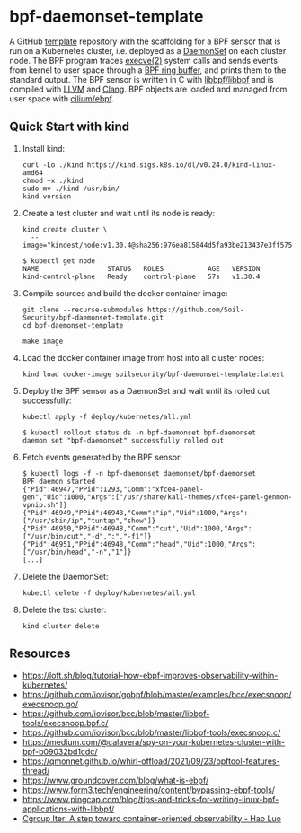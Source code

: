 # bpf-daemonset-template

A GitHub [template] repository with the scaffolding for a BPF sensor that is
run on a Kubernetes cluster, i.e. deployed as a [DaemonSet] on each cluster
node. The BPF program traces [execve(2)] system calls and sends events from
kernel to user space through a [BPF ring buffer], and prints them to the
standard output. The BPF sensor is written in C with [libbpf/libbpf] and is
compiled with [LLVM] and [Clang]. BPF objects are loaded and managed from user
space with [cilium/ebpf].

## Quick Start with kind

1. Install kind:
   ```
   curl -Lo ./kind https://kind.sigs.k8s.io/dl/v0.24.0/kind-linux-amd64
   chmod +x ./kind
   sudo mv ./kind /usr/bin/
   kind version
   ```
2. Create a test cluster and wait until its node is ready:
   ```
   kind create cluster \
     --image="kindest/node:v1.30.4@sha256:976ea815844d5fa93be213437e3ff5754cd599b040946b5cca43ca45c2047114"
   ```
   ``` console
   $ kubectl get node
   NAME                 STATUS   ROLES           AGE   VERSION
   kind-control-plane   Ready    control-plane   57s   v1.30.4
   ```
3. Compile sources and build the docker container image:
   ```
   git clone --recurse-submodules https://github.com/Soil-Security/bpf-daemonset-template.git
   cd bpf-daemonset-template
   ```
   ```
   make image
   ```
4. Load the docker container image from host into all cluster nodes:
   ```
   kind load docker-image soilsecurity/bpf-daemonset-template:latest
   ```
5. Deploy the BPF sensor as a DaemonSet and wait until its rolled out successfully:
   ```
   kubectl apply -f deploy/kubernetes/all.yml
   ```
   ``` console
   $ kubectl rollout status ds -n bpf-daemonset bpf-daemonset
   daemon set "bpf-daemonset" successfully rolled out
   ```
6. Fetch events generated by the BPF sensor:
   ``` console
   $ kubectl logs -f -n bpf-daemonset daemonset/bpf-daemonset
   BPF daemon started
   {"Pid":46947,"PPid":1293,"Comm":"xfce4-panel-gen","Uid":1000,"Args":["/usr/share/kali-themes/xfce4-panel-genmon-vpnip.sh"]}
   {"Pid":46949,"PPid":46948,"Comm":"ip","Uid":1000,"Args":["/usr/sbin/ip","tuntap","show"]}
   {"Pid":46950,"PPid":46948,"Comm":"cut","Uid":1000,"Args":["/usr/bin/cut","-d",":","-f1"]}
   {"Pid":46951,"PPid":46948,"Comm":"head","Uid":1000,"Args":["/usr/bin/head","-n","1"]}
   [...]
   ```
7. Delete the DaemonSet:
   ```
   kubectl delete -f deploy/kubernetes/all.yml
   ```
8. Delete the test cluster:
   ```
   kind cluster delete
   ```

## Resources

* https://loft.sh/blog/tutorial-how-ebpf-improves-observability-within-kubernetes/
* https://github.com/iovisor/gobpf/blob/master/examples/bcc/execsnoop/execsnoop.go/
* https://github.com/iovisor/bcc/blob/master/libbpf-tools/execsnoop.bpf.c/
* https://github.com/iovisor/bcc/blob/master/libbpf-tools/execsnoop.c/
* https://medium.com/@calavera/spy-on-your-kubernetes-cluster-with-bpf-b09032bd1cdc/
* https://qmonnet.github.io/whirl-offload/2021/09/23/bpftool-features-thread/
* https://www.groundcover.com/blog/what-is-ebpf/
* https://www.form3.tech/engineering/content/bypassing-ebpf-tools/
* https://www.pingcap.com/blog/tips-and-tricks-for-writing-linux-bpf-applications-with-libbpf/
* [Cgroup Iter: A step toward container-oriented observability - Hao Luo](https://www.youtube.com/watch?v=i-a9a6cZm20)

[DaemonSet]: https://kubernetes.io/docs/concepts/workloads/controllers/daemonset/
[execve(2)]: https://man7.org/linux/man-pages/man2/execve.2.html
[template]: https://docs.github.com/en/repositories/creating-and-managing-repositories/creating-a-repository-from-a-template/
[BPF ring buffer]: https://www.kernel.org/doc/html/next/bpf/ringbuf.html
[libbpf/libbpf]: https://github.com/libbpf/libbpf/
[cilium/ebpf]: https://github.com/cilium/ebpf/
[LLVM]: https://llvm.org/
[Clang]: https://clang.llvm.org/
